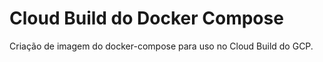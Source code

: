 # Cloud Build do Docker Compose

Criação de imagem do docker-compose para uso no Cloud Build do GCP.


